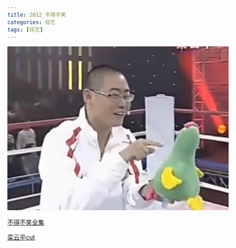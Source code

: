 ```yaml
---
title: 2012_不得不笑
categories: 综艺
tags: [综艺]
---
```


![](https://raw.githubusercontent.com/rhenginium/image/main/Screenshot_20210325_024037_com.android.chrome_edi.jpg)

[不得不笑全集](https://www.bilibili.com/video/BV1vt4y1S7A9?p=1)

[栾云平cut](https://m.weibo.cn/status/4317612277674098?)